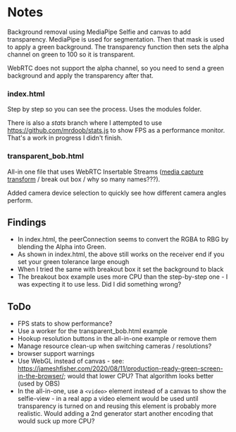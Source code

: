# Notes

Background removal using MediaPipe Selfie and canvas to add transparency. 
MediaPipe is used for segmentation. Then that mask is used to apply a green background.
The transparency function then sets the alpha channel on green to 100 so it is transparent.

WebRTC does not support the alpha channel, so you need to send a green background and apply the transparency after that.

### index.html

Step by step so you can see the process. Uses the modules folder.

There is also a _stats_ branch where I attempted to use https://github.com/mrdoob/stats.js to show FPS as a performance monitor. 
That's a work in progress I didn't finish.


### transparent_bob.html

All-in one file that uses WebRTC Insertable Streams ([media capture transform](https://github.com/w3c/mediacapture-transform) / 
break out box / why so many names???). 

Added camera device selection to quickly see how different camera angles perform.


## Findings
* In index.html, the peerConnection seems to convert the RGBA to RBG by blending the Alpha into Green.
* As shown in index.html, the above still works on the receiver end if you set your green tolerance large enough
* When I tried the same with breakout box it set the background to black
* The breakout box example uses more CPU than the step-by-step one - I was expecting it to use less. 
Did I did something wrong?


## ToDo
* FPS stats to show performance?
* Use a worker for the transparent_bob.html example
* Hookup resolution buttons in the all-in-one example or remove them
* Manage resource clean-up when switching cameras / resolutions? 
* browser support warnings
* Use WebGL instead of canvas - see: https://jameshfisher.com/2020/08/11/production-ready-green-screen-in-the-browser/; 
would that lower CPU? That algorithm looks better (used by OBS)
* In the all-in-one, use a `<video>` element instead of a canvas to show the selfie-view - in a real app a video 
element would be used until transparency is turned on and reusing this element is probably more realistic. 
Would adding a 2nd generator start another encoding that would suck up more CPU?
